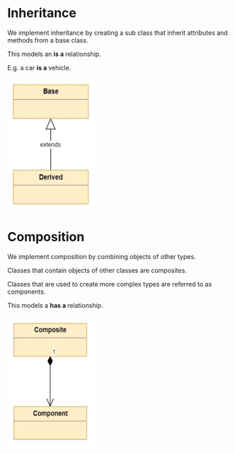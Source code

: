 # Inheritance

We implement inheritance by creating a sub class that inherit attributes and methods from a base class.

This models an <strong> is a </strong> relationship.

E.g. a car <strong> is a </strong> vehicle.

<img src="img/Inheritance.png" width="200" height ="300">

# Composition
We implement composition by combining objects of other types.

Classes that contain objects of other classes are composites.

Classes that are used to create more complex types are referred to as components.


This models a <strong> has a </strong> relationship.

<img src="img/Composition.png" width="200" height ="300">